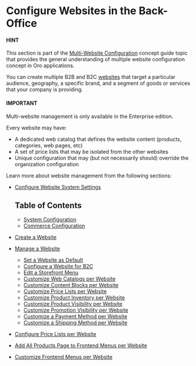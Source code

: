 <a id="system-websites"></a>

<a id="user-guide-system-websites"></a>

# Configure Websites in the Back-Office

#### HINT
This section is part of the [Multi-Website Configuration](../../../concept-guides/websites/index.md#website-management-concept-guide) concept guide topic that provides the general understanding of multiple website configuration concept in Oro applications.

You can create multiple B2B and B2C [websites](../../../glossary.md#term-Website) that target a particular audience, geography, a specific brand, and a segment of goods or services that your company is providing.

#### IMPORTANT
Multi-website management is only available in the Enterprise edition.

Every website may have:

* A dedicated web catalog that defines the website content (products, categories, web pages, etc)
* A set of price lists that may be isolated from the other websites
* Unique configuration that may (but not necessarily should) override the organization configuration

Learn more about website management from the following sections:

* [Configure Website System Settings](web-configuration/index.md)

  ## Table of Contents

  - [System Configuration](user/back-office/system/websites/web-configuration/general-sys-config/index)
  - [Commerce Configuration](user/back-office/system/websites/web-configuration/commerce/index)
* [Create a Website](create.md)
* [Manage a Website](manage.md)
  * [Set a Website as Default](manage.md#set-a-website-as-default)
  * [Configure a Website for B2C](manage.md#configure-a-website-for-b2c)
  * [Edit a Storefront Menu](manage.md#edit-a-storefront-menu)
  * [Customize Web Catalogs per Website](manage.md#customize-web-catalogs-per-website)
  * [Customize Content Blocks per Website](manage.md#customize-content-blocks-per-website)
  * [Customize Price Lists per Website](manage.md#customize-price-lists-per-website)
  * [Customize Product Inventory per Website](manage.md#customize-product-inventory-per-website)
  * [Customize Product Visibility per Website](manage.md#customize-product-visibility-per-website)
  * [Customize Promotion Visibility per Website](manage.md#customize-promotion-visibility-per-website)
  * [Customize a Payment Method per Website](manage.md#customize-a-payment-method-per-website)
  * [Customize a Shipping Method per Website](manage.md#customize-a-shipping-method-per-website)
* [Configure Price Lists per Website](configure-price-lists.md)
* [Add All Products Page to Frontend Menus per Website](website-all-products-menu.md)
* [Customize Frontend Menus per Website](website-frontend-menus.md)
